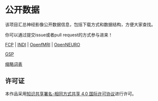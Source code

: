 # 公开数据

该项目汇总神经影像公开数据信息，包括下载方式和数据结构，方便大家查找。

你可以通过提交issue或者pull request的方式参与进来！

[FCP](docs/FCP.md) | [INDI](docs/INDI.md) | [OpenfMRI](docs/OpenfMRI.md) | [OpenNEURO](docs/OpenNEURO.md)

[GSP](docs/GSP.md)

[缩略词表](docs/Abbreviation.md)

## 许可证

本作品采用[知识共享署名-相同方式共享 4.0 国际许可协议](http://creativecommons.org/licenses/by-sa/4.0/)进行许可。

